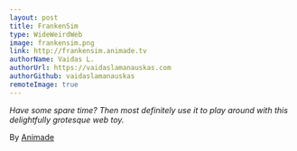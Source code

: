 ```yaml
---
layout: post
title: FrankenSim
type: WideWeirdWeb
image: frankensim.png
link: http://frankensim.animade.tv
authorName: Vaidas L.
authorUrl: https://vaidaslamanauskas.com
authorGithub: vaidaslamanauskas
remoteImage: true
---
```


_Have some spare time? Then most definitely use it to play around with this delightfully grotesque web toy._

By [Animade](http://animade.tv)
